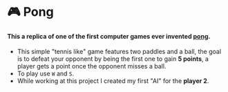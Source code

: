 # 🎮 Pong
#### This a replica of one of the first computer games ever invented [pong](https://en.wikipedia.org/wiki/Pong).
-  This simple "tennis like" game features two paddles and a ball, the goal is to defeat your opponent by being the first one to gain **5 points**, a player gets a point once the opponent misses a ball.
- To play use `W` and `S`.
- While working at this project I created my first "AI" for the **player 2**.
